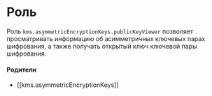 # Роль

Роль `kms.asymmetricEncryptionKeys.publicKeyViewer` позволяет просматривать информацию об асимметричных ключевых парах шифрования, а также получать открытый ключ ключевой пары шифрования.


#### Родители

- [[kms.asymmetricEncryptionKeys]]

